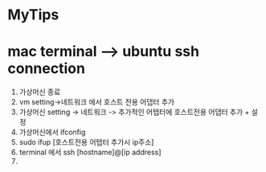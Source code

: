 # MyTips


# mac terminal --> ubuntu ssh connection

1. 가상머신 종료
2. vm setting->네트워크 에서 호스트 전용 어댑터 추가
3. 가상머신 setting -> 네트워크 -> 추가적인 어탭터에 호스트전용 어댑터 추가 + 설정
4. 가상머신에서 ifconfig
5. sudo ifup [호스트전용 어탭터 추가시 ip주소]
6. terminal 에서 ssh [hostname]@[ip address]
7. 
